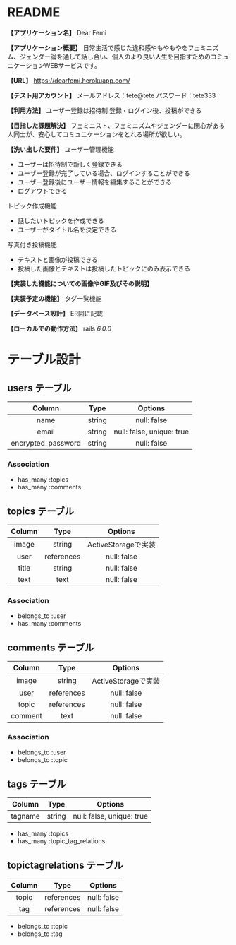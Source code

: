 # README

**【アプリケーション名】**
Dear Femi

**【アプリケーション概要】**
日常生活で感じた違和感やもやもやをフェミニズム、ジェンダー論を通して話し合い、個人のより良い人生を目指すためのコミュニケーションWEBサービスです。

**【URL】**
https://dearfemi.herokuapp.com/

**【テスト用アカウント】**
メールアドレス：tete@tete
パスワード：tete333

**【利用方法】**
ユーザー登録は招待制
登録・ログイン後、投稿ができる

**【目指した課題解決】**
フェミニスト、フェミニズムやジェンダーに関心がある人同士が、安心してコミュニケーションをとれる場所が欲しい。

**【洗い出した要件】**
ユーザー管理機能
- ユーザーは招待制で新しく登録できる
- ユーザー登録が完了している場合、ログインすることができる
- ユーザー登録後にユーザー情報を編集することができる
- ログアウトできる

トピック作成機能
- 話したいトピックを作成できる
- ユーザーがタイトル名を決定できる

写真付き投稿機能
- テキストと画像が投稿できる
- 投稿した画像とテキストは投稿したトピックにのみ表示できる

**【実装した機能についての画像やGIF及びその説明】**

**【実装予定の機能】**
タグ一覧機能

**【データベース設計】**
ER図に記載

**【ローカルでの動作方法】**
rails _6.0.0_

# テーブル設計

## users テーブル
| Column             | Type   | Options                   |
|:------------------:|:------:|:-------------------------:|
| name               | string | null: false               |
| email              | string | null: false, unique: true |
| encrypted_password | string | null: false               |

### Association

- has_many  :topics
- has_many  :comments


## topics テーブル
| Column | Type       | Options            |
|:------:|:----------:|:------------------:|
| image  | string     | ActiveStorageで実装 |
| user   | references | null: false        |
| title  | string     | null: false        |
| text   | text       | null: false        |

### Association

- belongs_to :user
- has_many   :comments


## comments テーブル
| Column  | Type       | Options            |
|:-------:|:----------:|:------------------:|
| image   | string     | ActiveStorageで実装 |
| user    | references | null: false        |
| topic   | references | null: false        |
| comment | text       | null: false        |

### Association

- belongs_to :user
- belongs_to :topic

## tags テーブル
| Column  | Type   | Options                   |
|:-------:|:------:|:-------------------------:|
| tagname | string | null: false, unique: true |

- has_many  :topics
- has_many  :topic_tag_relations


## topictagrelations テーブル
| Column | Type       | Options     |
|:------:|:----------:|:-----------:|
| topic  | references | null: false |
| tag    | references | null: false |

- belongs_to :topic
- belongs_to :tag